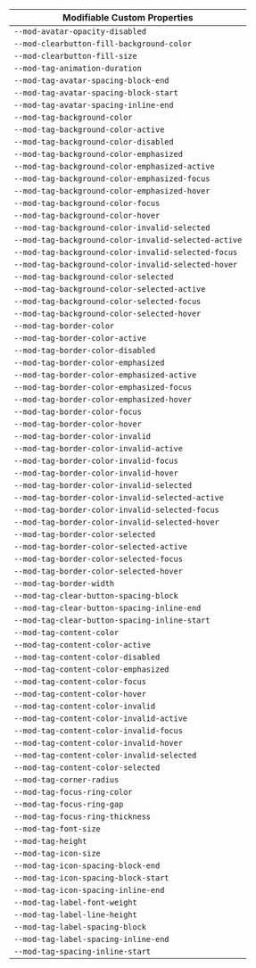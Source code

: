 | Modifiable Custom Properties                         |
| ---------------------------------------------------- |
| `--mod-avatar-opacity-disabled`                      |
| `--mod-clearbutton-fill-background-color`            |
| `--mod-clearbutton-fill-size`                        |
| `--mod-tag-animation-duration`                       |
| `--mod-tag-avatar-spacing-block-end`                 |
| `--mod-tag-avatar-spacing-block-start`               |
| `--mod-tag-avatar-spacing-inline-end`                |
| `--mod-tag-background-color`                         |
| `--mod-tag-background-color-active`                  |
| `--mod-tag-background-color-disabled`                |
| `--mod-tag-background-color-emphasized`              |
| `--mod-tag-background-color-emphasized-active`       |
| `--mod-tag-background-color-emphasized-focus`        |
| `--mod-tag-background-color-emphasized-hover`        |
| `--mod-tag-background-color-focus`                   |
| `--mod-tag-background-color-hover`                   |
| `--mod-tag-background-color-invalid-selected`        |
| `--mod-tag-background-color-invalid-selected-active` |
| `--mod-tag-background-color-invalid-selected-focus`  |
| `--mod-tag-background-color-invalid-selected-hover`  |
| `--mod-tag-background-color-selected`                |
| `--mod-tag-background-color-selected-active`         |
| `--mod-tag-background-color-selected-focus`          |
| `--mod-tag-background-color-selected-hover`          |
| `--mod-tag-border-color`                             |
| `--mod-tag-border-color-active`                      |
| `--mod-tag-border-color-disabled`                    |
| `--mod-tag-border-color-emphasized`                  |
| `--mod-tag-border-color-emphasized-active`           |
| `--mod-tag-border-color-emphasized-focus`            |
| `--mod-tag-border-color-emphasized-hover`            |
| `--mod-tag-border-color-focus`                       |
| `--mod-tag-border-color-hover`                       |
| `--mod-tag-border-color-invalid`                     |
| `--mod-tag-border-color-invalid-active`              |
| `--mod-tag-border-color-invalid-focus`               |
| `--mod-tag-border-color-invalid-hover`               |
| `--mod-tag-border-color-invalid-selected`            |
| `--mod-tag-border-color-invalid-selected-active`     |
| `--mod-tag-border-color-invalid-selected-focus`      |
| `--mod-tag-border-color-invalid-selected-hover`      |
| `--mod-tag-border-color-selected`                    |
| `--mod-tag-border-color-selected-active`             |
| `--mod-tag-border-color-selected-focus`              |
| `--mod-tag-border-color-selected-hover`              |
| `--mod-tag-border-width`                             |
| `--mod-tag-clear-button-spacing-block`               |
| `--mod-tag-clear-button-spacing-inline-end`          |
| `--mod-tag-clear-button-spacing-inline-start`        |
| `--mod-tag-content-color`                            |
| `--mod-tag-content-color-active`                     |
| `--mod-tag-content-color-disabled`                   |
| `--mod-tag-content-color-emphasized`                 |
| `--mod-tag-content-color-focus`                      |
| `--mod-tag-content-color-hover`                      |
| `--mod-tag-content-color-invalid`                    |
| `--mod-tag-content-color-invalid-active`             |
| `--mod-tag-content-color-invalid-focus`              |
| `--mod-tag-content-color-invalid-hover`              |
| `--mod-tag-content-color-invalid-selected`           |
| `--mod-tag-content-color-selected`                   |
| `--mod-tag-corner-radius`                            |
| `--mod-tag-focus-ring-color`                         |
| `--mod-tag-focus-ring-gap`                           |
| `--mod-tag-focus-ring-thickness`                     |
| `--mod-tag-font-size`                                |
| `--mod-tag-height`                                   |
| `--mod-tag-icon-size`                                |
| `--mod-tag-icon-spacing-block-end`                   |
| `--mod-tag-icon-spacing-block-start`                 |
| `--mod-tag-icon-spacing-inline-end`                  |
| `--mod-tag-label-font-weight`                        |
| `--mod-tag-label-line-height`                        |
| `--mod-tag-label-spacing-block`                      |
| `--mod-tag-label-spacing-inline-end`                 |
| `--mod-tag-spacing-inline-start`                     |
